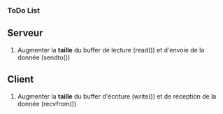 ### ToDo List

## Serveur

1. Augmenter la **taille** du buffer de lecture (read()) et d'envoie de la donnée (sendto())

## Client

1. Augmenter la **taille** du buffer d'écriture (write()) et de réception de la donnée (recvfrom())

